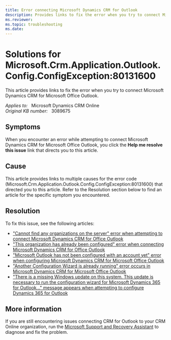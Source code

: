 ```yaml
---
title: Error connecting Microsoft Dynamics CRM for Outlook
description: Provides links to fix the error when you try to connect Microsoft Dynamics CRM for Outlook.
ms.reviewer: 
ms.topic: troubleshooting
ms.date: 
---
```

# Solutions for Microsoft.Crm.Application.Outlook.Config.ConfigException:80131600

This article provides links to fix the error when you try to connect Microsoft Dynamics CRM for Microsoft Office Outlook.

_Applies to:_ &nbsp; Microsoft Dynamics CRM Online  
_Original KB number:_ &nbsp; 3089675

## Symptoms

When you encounter an error while attempting to connect Microsoft Dynamics CRM for Microsoft Office Outlook, you click the **Help me resolve this issue** link that directs you to this article.

## Cause

This article provides links to multiple causes for the error code (Microsoft.Crm.Application.Outlook.Config.ConfigException:80131600) that directed you to this article. Refer to the Resolution section below to find an article for the specific symptom you encountered.

## Resolution

To fix this issue, see the following articles:

- ["Cannot find any organizations on the server" error when attempting to connect Microsoft Dynamics CRM for Office Outlook](https://support.microsoft.com/help/3089671)
- ["This organization has already been configured" error when connecting Microsoft Dynamics CRM for Office Outlook](https://support.microsoft.com/help/3089666)
- ["Microsoft Outlook has not been configured with an account yet" error when configuring Microsoft Dynamics CRM for Microsoft Office Outlook](https://support.microsoft.com/help/3089655)
- ["Another Configuration Wizard is already running" error occurs in Microsoft Dynamics CRM for Microsoft Office Outlook](https://support.microsoft.com/help/3089599)
- ["There is a missing Windows update on this system. This update is necessary to run the configuration wizard for Microsoft Dynamics 365 for Outlook..." message appears when attempting to configure Dynamics 365 for Outlook](https://support.microsoft.com/help/4341501)

## More information

If you are still encountering issues connecting CRM for Outlook to your CRM Online organization, run the [Microsoft Support and Recovery Assistant](/outlook/troubleshoot/performance/how-to-scan-outlook-by-using-microsoft-support-and-recovery-assistant) to diagnose and fix the problem.
